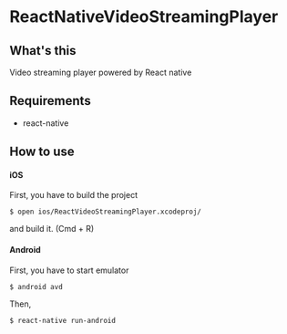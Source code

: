 # ReactNativeVideoStreamingPlayer

## What's this
Video streaming player powered by React native
 
## Requirements 
* react-native

## How to use
#### iOS

First, you have to build the project

```
$ open ios/ReactVideoStreamingPlayer.xcodeproj/
```

and build it. (Cmd + R)

#### Android

First, you have to start emulator

```
$ android avd
```

Then, 

```
$ react-native run-android
```
      